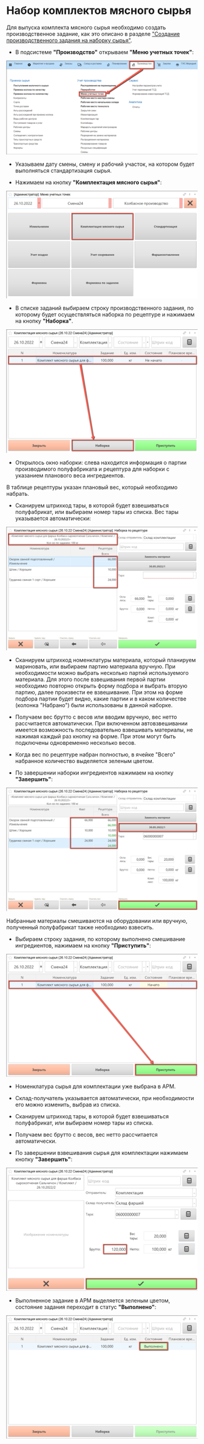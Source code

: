# Набор комплектов мясного сырья

Для выпуска комплекта мясного сырья необходимо создать производственное задание, как это описано в разделе ["Создание производственного задания на наборку сырья"](./CreateTaskForASet.md).

- В подсистеме **"Производство"** открываем **"Меню учетных точек"**:

![](SetOfMeatSets.assets/1.png)

- Указываем дату смены, смену и рабочий участок, на котором будет выполняться стандартизация сырья.

- Нажимаем на кнопку **"Комплектация мясного сырья"**:

![](SetOfMeatSets.assets/2.png)

- В списке заданий выбираем строку производственного задания, по которому будет осуществляться наборка по рецептуре и нажимаем на кнопку **"Наборка"**.

![](SetOfMeatSets.assets/3.png)

- Открылось окно наборки: слева находится информация о партии производимого полуфабриката и рецептура для наборки с указанием планового веса ингредиентов.

В таблице рецептуры указан плановый вес, который необходимо набрать.

- Сканируем штрихкод тары, в которой будет взвешиваться полуфабрикат, или выбираем номер тары из списка. Вес тары указывается автоматически:

![](SetOfMeatSets.assets/4.png)

- Сканируем штрихкод номенклатуры материала, который планируем мариновать, или выбираем партию материала вручную. При необходимости можно выбрать несколько партий используемого материала. Для этого после взвешивания первой партии необходимо повторно открыть форму подбора и выбрать вторую партию, далее произвести ее взвешивание. При этом на форме подбора партии будет видно, какие партии и в каком количестве (колонка "Набрано") были использованы в данной наборке.

- Получаем вес брутто с весов или вводим вручную, вес нетто рассчитается автоматически. При включенном автовзвешивании имеется возможность последовательно взвешивать материалы, не нажимая каждый раз кнопку на форме. При этом могут быть подключены одновременно несколько весов.

- Когда вес по рецептуре набран полностью, в ячейке "Всего" набранное количество выделяется зеленым цветом. 

- По завершении наборки ингредиентов нажимаем на кнопку **"Завершить"**:

![](SetOfMeatSets.assets/5.png)

Набранные материалы смешиваются на оборудовании или вручную, полученный полуфабрикат также необходимо взвесить.

- Выбираем строку задания, по которому выполнено смешивание ингредиентов, нажимаем на кнопку **"Приступить"**:

![](SetOfMeatSets.assets/6.png)

- Номенклатура сырья для комплектации уже выбрана в АРМ.

- Склад-получатель указывается автоматически, при необходимости его можно изменить, выбрав из списка.

- Сканируем штрихкод тары, в которой будет взвешиваться полуфабрикат, или выбираем номер тары из списка.

- Получаем вес брутто с весов, вес нетто рассчитается автоматически.

- По завершении взвешивания сырья для комплектации нажимаем кнопку **"Завершить"**:

![](SetOfMeatSets.assets/7.png)

- Выполненное задание в  АРМ выделяется зеленым цветом, состояние задания переходит в статус **"Выполнено"**:

![](SetOfMeatSets.assets/8.png)